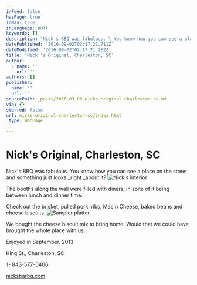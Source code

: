 ```yaml
---
inFeed: false
hasPage: true
inNav: true
inLanguage: null
keywords: []
description: "Nick's BBQ was fabulous. \_You know how you can see a place on the street and something just looks right about it? \_"
datePublished: '2016-09-02T02:17:21.711Z'
dateModified: '2016-09-02T02:17:21.282Z'
title: 'Nick''s Original, Charleston, SC'
author:
  - name: ''
    url: ''
authors: []
publisher:
  name: ''
  url: ''
sourcePath: _posts/2016-03-06-nicks-original-charleston-sc.md
via: {}
starred: false
url: nicks-original-charleston-sc/index.html
_type: WebPage

---
```

# Nick's Original, Charleston, SC

Nick's BBQ was fabulous.  You know how you can see a place on the street and something just looks _right _about it?  ![Nick's interior](https://s3-us-west-2.amazonaws.com/the-grid-img/p/d502b89da9cd1a22655285f8da5b228944c7800d.jpg)

The booths along the wall were filled with diners, in spite of it being between lunch and dinner time.

Check out the brisket, pulled pork, ribs, Mac n Cheese, baked beans and cheese biscuits.
![Sampler platter](https://s3-us-west-2.amazonaws.com/the-grid-img/p/ff5af92349b08b82b20c6d8395fd64120a82355e.jpg)

We bought the cheese biscuit mix to bring home.  Would that we could have brought the whole place with us.

Enjoyed in September, 2013

King St., Charleston, SC

1- 843-577-0406

[nicksbarbq.com][0]

[0]: http://www.nicksbarbq.com/